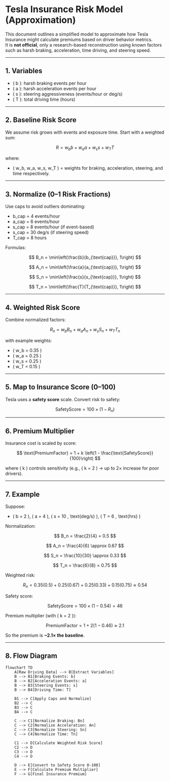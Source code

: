 # Tesla Insurance Risk Model (Approximation)

This document outlines a simplified model to approximate how Tesla Insurance might calculate premiums based on driver behavior metrics.  
It is **not official**, only a research-based reconstruction using known factors such as harsh braking, acceleration, time driving, and steering speed.

---

## 1. Variables

- \( b \): harsh braking events per hour  
- \( a \): harsh acceleration events per hour  
- \( s \): steering aggressiveness (events/hour or deg/s)  
- \( T \): total driving time (hours)  

---

## 2. Baseline Risk Score

We assume risk grows with events and exposure time. Start with a weighted sum:

$$
R = w_b b + w_a a + w_s s + w_T T
$$

where:  

- \( w_b, w_a, w_s, w_T \) = weights for braking, acceleration, steering, and time respectively.

---

## 3. Normalize (0–1 Risk Fractions)

Use caps to avoid outliers dominating:

- b_cap = 4 events/hour  
- a_cap = 6 events/hour  
- s_cap = 8 events/hour (if event-based)  
- s_cap = 30 deg/s (if steering speed)  
- T_cap = 8 hours  

Formulas:

$$
B_n = \min\left(\frac{b}{b_{\text{cap}}}, 1\right)
$$

$$
A_n = \min\left(\frac{a}{a_{\text{cap}}}, 1\right)
$$

$$
S_n = \min\left(\frac{s}{s_{\text{cap}}}, 1\right)
$$

$$
T_n = \min\left(\frac{T}{T_{\text{cap}}}, 1\right)
$$

---

## 4. Weighted Risk Score

Combine normalized factors:

$$
R_n = w_b B_n + w_a A_n + w_s S_n + w_T T_n
$$

with example weights:

- \( w_b = 0.35 \)  
- \( w_a = 0.25 \)  
- \( w_s = 0.25 \)  
- \( w_T = 0.15 \)  

---

## 5. Map to Insurance Score (0–100)

Tesla uses a **safety score** scale. Convert risk to safety:

$$
\text{SafetyScore} = 100 \times (1 - R_n)
$$

---

## 6. Premium Multiplier

Insurance cost is scaled by score:

$$
\text{PremiumFactor} = 1 + k \left(1 - \frac{\text{SafetyScore}}{100}\right)
$$

where \( k \) controls sensitivity (e.g., \( k = 2 \) → up to 2× increase for poor drivers).

---

## 7. Example

Suppose:

- \( b = 2 \), \( a = 4 \), \( s = 10 \, \text{deg/s} \), \( T = 6 \, \text{hrs} \)  

Normalization:

$$
B_n = \frac{2}{4} = 0.5
$$

$$
A_n = \frac{4}{6} \approx 0.67
$$

$$
S_n = \frac{10}{30} \approx 0.33
$$

$$
T_n = \frac{6}{8} = 0.75
$$

Weighted risk:

$$
R_n = 0.35(0.5) + 0.25(0.67) + 0.25(0.33) + 0.15(0.75) \approx 0.54
$$

Safety score:

$$
\text{SafetyScore} = 100 \times (1 - 0.54) = 46
$$

Premium multiplier (with \( k = 2 \)):

$$
\text{PremiumFactor} = 1 + 2(1 - 0.46) \approx 2.1
$$

So the premium is **~2.1× the baseline**.

---

## 8. Flow Diagram

```mermaid
flowchart TD
    A[Raw Driving Data] --> B[Extract Variables]
    B --> B1[Braking Events: b]
    B --> B2[Acceleration Events: a] 
    B --> B3[Steering Events: s]
    B --> B4[Driving Time: T]
    
    B1 --> C[Apply Caps and Normalize]
    B2 --> C
    B3 --> C
    B4 --> C
    
    C --> C1[Normalize Braking: Bn]
    C --> C2[Normalize Acceleration: An]
    C --> C3[Normalize Steering: Sn]
    C --> C4[Normalize Time: Tn]
    
    C1 --> D[Calculate Weighted Risk Score]
    C2 --> D
    C3 --> D
    C4 --> D
    
    D --> E[Convert to Safety Score 0-100]
    E --> F[Calculate Premium Multiplier]
    F --> G[Final Insurance Premium]
```

